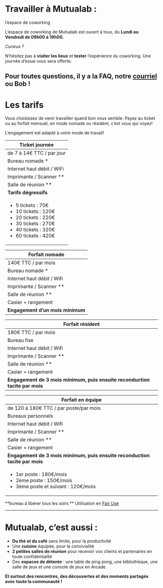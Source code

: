 

# Travailler à Mutualab :  
l’espace de coworking

L’espace de coworking de Mutualab est ouvert à tous, du **Lundi au Vendredi de 09h00 à 19h00.**

_Curieux ?_

N’hésitez pas à **visiter les lieux** et **tester** l’expérience du coworking. Une journée d’essai vous sera offerte.

Pour toutes questions, il y a la FAQ, notre [courriel](mailto:mutualab@coworkinglille.com) ou Bob !
---

# Les tarifs

Vous choisissez de venir travailler quand bon vous semble. Payez au ticket ou au forfait mensuel, en mode nomade ou résident, c’est vous qui voyez!

L’engagement est adapté à votre mode de travail!

| **Ticket journée** |
|---|
| de 7 à 14€ TTC / par jour |
| Bureau nomade \* |
| Internet haut débit / WiFi |
| Imprimante / Scanner \*\* |
| Salle de réunion \*\* |
| **Tarifs dégressifs**  |
|	<ul> <li>5 tickets  : 70€</li><li>10 tickets : 120€</li><li>20 tickets : 220€</li><li>30 tickets : 270€</li><li>40 tickets : 320€</li><li>60 tickets : 420€ </li></ul>|


| **Forfait nomade** |
|---|
| 140€ TTC / par mois |
| Bureau nomade * |
| Internet haut débit / Wifi |
| Imprimante / Scanner \*\* |
| Salle de réunion \*\* |
| Casier + rangement |
| **Engagement d’un mois minimum** |
	
	
| **Forfait résident** |
|---|
| 180€ TTC / par mois |
| Bureau fixe |
| Internet haut débit / Wifi |
| Imprimante / Scanner \*\* |
| Salle de réunion \*\* |
| Casier + rangement |
| **Engagement de 3 mois minimum, puis ensuite reconduction tacite par mois** |


| **Forfait en équipe** |
|---|
| de 120 à 180€ TTC / par poste/par mois |
| Bureaux personnels|
| Internet haut débit / Wifi |
| Imprimante / Scanner \*\* |
| Salle de réunion \*\* |
| Casier + rangement |
| **Engagement de 3 mois minimum, puis ensuite reconduction tacite par mois**  |
| <ul><li>1er poste : 180€/mois</li><li>2ème poste : 150€/mois</li><li>3ème poste et suivant : 120€/mois</li></ul> |



\*\*bureau à libérer tous les soirs
\*\* Utilisation en [Fair Use](http://fr.wikipedia.org/wiki/Fair_use "Lire définition du Fair use sur Wikipédia")

 ---
# Mutualab, c’est aussi :
*   **Du thé et du café** sans limite, pour la productivité
*   Une **cuisine** équipée, pour la convivialité
*   **2 petites salles de réunion** pour recevoir vos clients et partenaires en toute confidentialité
*   Des **espaces de détente** : une table de ping pong, une bibliothèque, une salle de jeux et une console de jeux en Arcade.

**Et surtout des rencontres, des découvertes et des moments partagés avec toute la communauté !**

